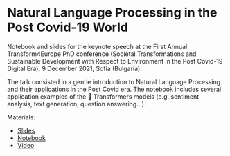 # Natural Language Processing in the Post Covid-19 World

Notebook and slides for the keynote speech at the First Annual Transform4Europe PhD conference (Societal Transformations and Sustainable Development with Respect to Environment in the Post Covid-19 Digital Era), 9 December 2021, Sofia (Bulgaria).

The talk consisted in a gentle introduction to Natural Language Processing and their applications in the Post Covid era. The notebook includes several application examples of the 🤗 Transformers models (e.g. sentiment analysis, text generation, question answering...).

Materials:
* [Slides](https://github.com/d-tomas/workshops/blob/main/20211209/slides.pdf)
* [Notebook](https://github.com/d-tomas/workshops/blob/main/20211209/notebook.ipynb)
* [Video](https://github.com/d-tomas/workshops/blob/main/20211209/video.mp4)
